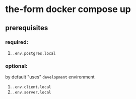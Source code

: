 # the-form docker compose up
## prerequisites
### required:
1. `.env.postgres.local`
### optional:
by default "uses" `development` environment
1. `.env.client.local`
2. `.env.server.local`